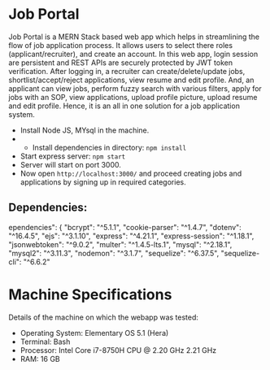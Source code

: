 # Job Portal

Job Portal is a MERN Stack based web app which helps in streamlining the flow of job application process. It allows users to select there roles (applicant/recruiter), and create an account. In this web app, login session are persistent and REST APIs are securely protected by JWT token verification. After logging in, a recruiter can create/delete/update jobs, shortlist/accept/reject applications, view resume and edit profile. And, an applicant can view jobs, perform fuzzy search with various filters, apply for jobs with an SOP, view applications, upload profile picture, upload resume and edit profile. Hence, it is an all in one solution for a job application system.

- Install Node JS, MYsql in the machine.
- - Install dependencies in directory: `npm install`
- Start express server: `npm start`
- Server will start on port 3000.
- Now open `http://localhost:3000/` and proceed creating jobs and applications by signing up in required categories.

## Dependencies:

ependencies": {
        "bcrypt": "^5.1.1",
        "cookie-parser": "^1.4.7",
        "dotenv": "^16.4.5",
        "ejs": "^3.1.10",
        "express": "^4.21.1",
        "express-session": "^1.18.1",
        "jsonwebtoken": "^9.0.2",
        "multer": "^1.4.5-lts.1",
        "mysql": "^2.18.1",
        "mysql2": "^3.11.3",
        "nodemon": "^3.1.7",
        "sequelize": "^6.37.5",
        "sequelize-cli": "^6.6.2"
        
# Machine Specifications

Details of the machine on which the webapp was tested:

- Operating System: Elementary OS 5.1 (Hera)
- Terminal: Bash
- Processor: Intel Core i7-8750H CPU @ 2.20 GHz 2.21 GHz
- RAM: 16 GB
